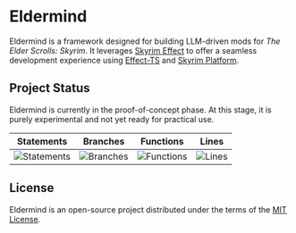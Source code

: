 # Eldermind #

Eldermind is a framework designed for building LLM-driven mods for _The Elder Scrolls: Skyrim_. It
leverages [Skyrim Effect](https://github.com/mysticfall/skyrim-effect) to offer a
seamless development experience using [Effect-TS](https://effect.website/)
and [Skyrim Platform](https://www.nexusmods.com/skyrimspecialedition/mods/54909).

## Project Status

Eldermind is currently in the proof-of-concept phase. At this stage, it is purely experimental and not yet ready for
practical use.

| Statements                  | Branches                | Functions                 | Lines             |
| --------------------------- | ----------------------- | ------------------------- | ----------------- |
| ![Statements](https://img.shields.io/badge/statements-64.16%25-red.svg?style=flat) | ![Branches](https://img.shields.io/badge/branches-83.41%25-yellow.svg?style=flat) | ![Functions](https://img.shields.io/badge/functions-52.44%25-red.svg?style=flat) | ![Lines](https://img.shields.io/badge/lines-64.16%25-red.svg?style=flat) |

## License

Eldermind is an open-source project distributed under the terms of the [MIT License](LICENSE).
